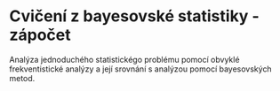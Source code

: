 # Cvičení z bayesovské statistiky - zápočet
Analýza jednoduchého statistickégo problému pomocí obvyklé frekventistické analýzy a její srovnání s analýzou pomocí bayesovských metod.

